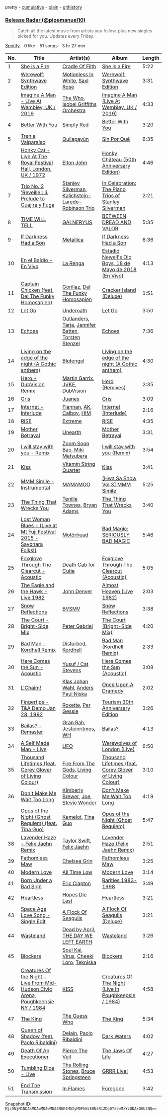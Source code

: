pretty - [cumulative](/playlists/cumulative/37i9dQZEVXbsnqEAM3EBaJ.md) - [plain](/playlists/plain/37i9dQZEVXbsnqEAM3EBaJ) - [githistory](https://github.githistory.xyz/mackorone/spotify-playlist-archive/blob/main/playlists/plain/37i9dQZEVXbsnqEAM3EBaJ)

### [Release Radar \(@pipemanuel10\)](https://open.spotify.com/playlist/37i9dQZEVXbsnqEAM3EBaJ)

> Catch all the latest music from artists you follow, plus new singles picked for you\. Updates every Friday.

[Spotify](https://open.spotify.com/user/spotify) - 0 like - 51 songs - 3 hr 27 min

| No. | Title | Artist(s) | Album | Length |
|---|---|---|---|---|
| 1 | [She is a Fire](https://open.spotify.com/track/4y1FN6vpHYUAaJVEOsgCHp) | [Cradle Of Filth](https://open.spotify.com/artist/0NTSMFFapnyZfvmCwzcYPd) | [She is a Fire](https://open.spotify.com/album/03xxDa7rJRB4fl7ZB2B5qg) | 5:22 |
| 2 | [Werewolf: Synthwave Edition](https://open.spotify.com/track/0D4v7cIYb2bIYKNG7BQtbW) | [Motionless In White](https://open.spotify.com/artist/6MwPCCR936cYfM1dLsGVnl), [Saxl Rose](https://open.spotify.com/artist/28VuUrhLvudCiA9zYn0FMq) | [Werewolf: Synthwave Edition](https://open.spotify.com/album/36KmpPLQT5kQ1BAOTtN6bF) | 3:31 |
| 3 | [Imagine A Man \- Live At Wembley, UK / 2019](https://open.spotify.com/track/34xjOrYGkcam4gzD3digQq) | [The Who](https://open.spotify.com/artist/67ea9eGLXYMsO2eYQRui3w), [Isobel Griffiths Orchestra](https://open.spotify.com/artist/0LI0zBCk7MqZmKDAsD2aDz) | [Imagine A Man \(Live At Wembley, UK / 2019\)](https://open.spotify.com/album/4czqeo8Tx9OGcVmfkbItyq) | 4:33 |
| 4 | [Better With You](https://open.spotify.com/track/2eIiQ5mf0EEYWSfN5Pzxki) | [Simply Red](https://open.spotify.com/artist/1fa0cOhromAZdq2xRA4vv8) | [Better With You](https://open.spotify.com/album/2hCIK1s0jAD2s9LBzXusT4) | 3:20 |
| 5 | [Tren a Valparaíso](https://open.spotify.com/track/509s2fi8JLsrUuhJvvTKtP) | [Quilapayún](https://open.spotify.com/artist/76sZcEL2ZXBTqNeFJAhlup) | [Sin Por Qué](https://open.spotify.com/album/58ifITpwXtUlM7oAuO1UEv) | 6:35 |
| 6 | [Honky Cat \- Live At The Royal Festival Hall, London, UK / 1972](https://open.spotify.com/track/5jJtVlOX4BHynkBDCZQtmT) | [Elton John](https://open.spotify.com/artist/3PhoLpVuITZKcymswpck5b) | [Honky Château \(50th Anniversary Edition\)](https://open.spotify.com/album/4jj4rsbpDz1AIiMRL6gkF8) | 4:46 |
| 7 | [Trio No\. 2 'Reveille': Ii\. Prelude to Guajira y Fuga](https://open.spotify.com/track/3qYo08xufG1Zf78XcDfaJ2) | [Stanley Silverman](https://open.spotify.com/artist/2TvPBulHtfwAkQUDyc7JQW), [Kalichstein\-Laredo\-Robinson Trio](https://open.spotify.com/artist/4aEnJ2zxUNxF08rZ1cvihy) | [In Celebration: The Piano Trios of Stanley Silverman](https://open.spotify.com/album/5EG7zLDM8bFjyvddqYMrqJ) | 2:21 |
| 8 | [TIME WILL TELL](https://open.spotify.com/track/0xAhhpHyHUs5FVP7Nd2P5k) | [GALNERYUS](https://open.spotify.com/artist/3BNDjSD67jJE4fhxX1b2OV) | [BETWEEN DREAD AND VALOR](https://open.spotify.com/album/3SmknD92qODVEs7owlhTgI) | 5:35 |
| 9 | [If Darkness Had a Son](https://open.spotify.com/track/1DrRFignz0xbQBSlBQrJL9) | [Metallica](https://open.spotify.com/artist/2ye2Wgw4gimLv2eAKyk1NB) | [If Darkness Had a Son](https://open.spotify.com/album/4InfBU6v65fzQM6vpSdDJf) | 6:36 |
| 10 | [En el Baldío \- En Vivo](https://open.spotify.com/track/1hNT1e0igCiprBrETIhd55) | [La Renga](https://open.spotify.com/artist/30fEdZPXgWfC4sNttcyB3C) | [Estadio Newell's Old Boys, 18 de Mayo de 2018 \(En Vivo\)](https://open.spotify.com/album/419PfoPpVGyQAKvsxBsqxb) | 4:13 |
| 11 | [Captain Chicken \(feat\. Del The Funky Homosapien\)](https://open.spotify.com/track/24LSAGp2LmT1Kd6y8PPFr2) | [Gorillaz](https://open.spotify.com/artist/3AA28KZvwAUcZuOKwyblJQ), [Del The Funky Homosapien](https://open.spotify.com/artist/0YsLR3SQd5QTXAhGIGX7cl) | [Cracker Island \(Deluxe\)](https://open.spotify.com/album/1aoWxOWHJNG1VPpJZwpYl2) | 1:51 |
| 12 | [Let Go](https://open.spotify.com/track/2iHdiDAIYBPOqnNxVrNBYO) | [Underoath](https://open.spotify.com/artist/3GzWhE2xadJiW8MqRKIVSK) | [Let Go](https://open.spotify.com/album/0rEiAGXHPJUbsNsKP9TfkH) | 3:50 |
| 13 | [Echoes](https://open.spotify.com/track/3Q4KhhkIjgRL3Jmh1uGx8B) | [Outlanders](https://open.spotify.com/artist/07BLxS6oBpkKubipZvuDTP), [Tarja](https://open.spotify.com/artist/5IRFMGI8aEtZdN07OYrBZc), [Jennifer Batten](https://open.spotify.com/artist/2do23WC80xqJDtFR2aZj0k), [Torsten Stenzel](https://open.spotify.com/artist/0wxa02PwiKJW3ZpzYHlCN2) | [Echoes](https://open.spotify.com/album/2WgxP9eeZLCyd4SPIntmOH) | 7:36 |
| 14 | [Living on the edge of the night \(A Gothic anthem\)](https://open.spotify.com/track/4GIXwwzePSz4qxaNQLCnu7) | [Blutengel](https://open.spotify.com/artist/2SRu9oxCg91Omb2yMFzttR) | [Living on the edge of the night \(A Gothic anthem\)](https://open.spotify.com/album/1gLDPYPJN6vlhjeTMPg1ZH) | 4:30 |
| 15 | [Hero \- DubVision Remix](https://open.spotify.com/track/5m2o06OAVtZ7cvjjrbK7nc) | [Martin Garrix](https://open.spotify.com/artist/60d24wfXkVzDSfLS6hyCjZ), [JVKE](https://open.spotify.com/artist/164Uj4eKjl6zTBKfJLFKKK), [DubVision](https://open.spotify.com/artist/3XINWZaloea97SIRiyTJxX) | [Hero \(Remixes\)](https://open.spotify.com/album/1fhOm2OomzqDn5iV4BgmWr) | 2:35 |
| 16 | [Gris](https://open.spotify.com/track/5mhBRIDs3aNvg4WZnhRMYy) | [Juanes](https://open.spotify.com/artist/0UWZUmn7sybxMCqrw9tGa7) | [Gris](https://open.spotify.com/album/4DNxSEEFQ0MdDb1vFZsdpG) | 3:09 |
| 17 | [Internet \- Interlude](https://open.spotify.com/track/5rGEEmYm3kiRcqT25J6OQK) | [Flannan](https://open.spotify.com/artist/506KEPl3u4syY6p2e3MyEJ), [AK](https://open.spotify.com/artist/7DICBAYiaIMh5MulqwCtET), [Calboy](https://open.spotify.com/artist/0HkcYmcjrBR3SCw9Ld5VZk), [HIM](https://open.spotify.com/artist/5t3ipwHfxFfyAiWCr1Zd46) | [Internet \(Interlude\)](https://open.spotify.com/album/5tUzZcgqafFeeej2q3g0Ch) | 2:16 |
| 18 | [RISE](https://open.spotify.com/track/76czruvGQUkQyBu5IwbOLx) | [Extreme](https://open.spotify.com/artist/6w7j5wQ5AI5OQYlcM15s2L) | [RISE](https://open.spotify.com/album/7EqVVPEGA3fpoLhNaafNaP) | 4:35 |
| 19 | [Mother Betrayal](https://open.spotify.com/track/7kwL7xDax2vDYpe8NRNOZ5) | [Unearth](https://open.spotify.com/artist/44wJRGNtWywCUJZug8FJg3) | [Mother Betrayal](https://open.spotify.com/album/2sQrmm5jNeVjLyVJ1F62R4) | 3:31 |
| 20 | [I will stay with you \- Remix](https://open.spotify.com/track/7tF1I4b85BUJw95HXuaoeY) | [Zoom Soon Bao](https://open.spotify.com/artist/0g498NHEmHYxVNgp1Qn7Ct), [Miki Matsubara](https://open.spotify.com/artist/4hUmsYcvD8C5zuVSP93jb1) | [I will stay with you \(Remix\)](https://open.spotify.com/album/4x6aCPamudQqKH31pwfFh2) | 3:54 |
| 21 | [Kiss](https://open.spotify.com/track/0aC3m5Y6lIfG1MqVzrQyme) | [Vitamin String Quartet](https://open.spotify.com/artist/6MERXsiRbur2oJZFgYRDKz) | [Kiss](https://open.spotify.com/album/1yVHHlAsAmcUmbf7MQAGQU) | 3:41 |
| 22 | [MMM Simile \- Instrumental](https://open.spotify.com/track/3TZ9ZqA9qfra8i63cpDQvZ) | [MAMAMOO](https://open.spotify.com/artist/0XATRDCYuuGhk0oE7C0o5G) | [\[Hwa Sa Show Vol.3\] MMM Simile](https://open.spotify.com/album/2xPznUnpJGiaIP1QrQnYAT) | 5:25 |
| 23 | [The Thing That Wrecks You](https://open.spotify.com/track/4ZT5geWeKg8Ar3IR2Gj22I) | [Tenille Townes](https://open.spotify.com/artist/3TyeX0lk4B7k56ukfzEE0z), [Bryan Adams](https://open.spotify.com/artist/3Z02hBLubJxuFJfhacLSDc) | [The Thing That Wrecks You](https://open.spotify.com/album/0WV6Fl639FaUQIJHTTjuOp) | 3:40 |
| 24 | [Lost Woman Blues \- \(Live at Mt Fuji Festival 2015 \- Sayonara Folks!\)](https://open.spotify.com/track/0cbjXXLwUlXGlXHU2rfaMh) | [Motörhead](https://open.spotify.com/artist/1DFr97A9HnbV3SKTJFu62M) | [Bad Magic: SERIOUSLY BAD MAGIC](https://open.spotify.com/album/51G3HGyXVig4jdC58PU8Ay) | 5:46 |
| 25 | [Foxglove Through The Clearcut \- Acoustic](https://open.spotify.com/track/4EfROdTKT8NTmJg8gxgXQi) | [Death Cab for Cutie](https://open.spotify.com/artist/0YrtvWJMgSdVrk3SfNjTbx) | [Foxglove Through The Clearcut \(Acoustic\)](https://open.spotify.com/album/1TUrfRrI0YybA6OKkZo6lB) | 5:05 |
| 26 | [The Eagle and the Hawk \- Live 1982](https://open.spotify.com/track/0rPNszLdKdVhmqiqyu46YB) | [John Denver](https://open.spotify.com/artist/7EK1bQADBoqbYXnT4Cqv9w) | [Almost Heaven \(Live 1982\)](https://open.spotify.com/album/6mRYJBKXgeJkNKH9IUz6eg) | 2:03 |
| 27 | [Snow Reflections](https://open.spotify.com/track/15Xw6TQs37F8E084TGJ5mJ) | [BVSMV](https://open.spotify.com/artist/7HWcg7goTzFVUBMnzDCYdF) | [Snow Reflections](https://open.spotify.com/album/7ApVylYJMd1Ze019eVI0ti) | 3:38 |
| 28 | [The Court \- Bright\-Side Mix](https://open.spotify.com/track/17IhZb4LMagwWtAEuzMs6y) | [Peter Gabriel](https://open.spotify.com/artist/7C4sUpWGlTy7IANjruj02I) | [The Court \(Bright\-Side Mix\)](https://open.spotify.com/album/5OtdpKy8Ck7tF7b3TdFNwP) | 4:20 |
| 29 | [Bad Man \- Kordhell Remix](https://open.spotify.com/track/3iebfHmYMs8dUcAC5qSQ8Y) | [Disturbed](https://open.spotify.com/artist/3TOqt5oJwL9BE2NG9MEwDa), [Kordhell](https://open.spotify.com/artist/2W6WP4pHQTFlbr2z9S4n54) | [Bad Man \(Kordhell Remix\)](https://open.spotify.com/album/5Wba2K5Jx1RopwbFp07GRE) | 2:33 |
| 30 | [Here Comes the Sun \- Acoustic](https://open.spotify.com/track/41cpdd5Hvy577Ta7HV8FuV) | [Yusuf / Cat Stevens](https://open.spotify.com/artist/08F3Y3SctIlsOEmKd6dnH8) | [Here Comes the Sun \(Acoustic\)](https://open.spotify.com/album/431eyjZ99xg2q86X3aQA7h) | 3:08 |
| 31 | [L'Chaim!](https://open.spotify.com/track/0ksVGwexpfFFXCGQcAEGda) | [Klas Johan Wahl](https://open.spotify.com/artist/74PUwAcMdO3wVdx10gmdB5), [Anders Paul Niska](https://open.spotify.com/artist/4SHiUAYQytdFCjR5j8t7fI) | [Once Upon A Dramedy](https://open.spotify.com/album/0CSqksehyVIMM7NFYhB5dG) | 2:02 |
| 32 | [Fingertips \- T&A Demo Jan 28, 1992](https://open.spotify.com/track/1epnNhPMyuzimH8cD906dp) | [Roxette](https://open.spotify.com/artist/2SHhfs4BiDxGQ3oxqf0UHY), [Per Gessle](https://open.spotify.com/artist/5pFJ8lLOUnyEaNrrf7D1KK) | [Tourism 30th Anniversary Edition](https://open.spotify.com/album/0bUxMVGLeC3putBWeTE6wr) | 3:26 |
| 33 | [Bailas? \- Remaster](https://open.spotify.com/track/6l5QAwyxEXMN2JbA66FIns) | [Gran Rah](https://open.spotify.com/artist/6JjrF0EnCW3Ylj9gj3FXWZ), [Jesteinritmos](https://open.spotify.com/artist/3ui11f5hyaFWgBjEkZxDak), [WH](https://open.spotify.com/artist/1hITVmmhaAwtRCQYsV6j77) | [Bailas?](https://open.spotify.com/album/0dovs8nhZj57dnRARTZdrQ) | 4:13 |
| 34 | [A Self Made Man \- Live](https://open.spotify.com/track/5kOZBQqbPEAMVGKbdfSbbs) | [UFO](https://open.spotify.com/artist/2Omy3P5hFZym7FKum1JA1s) | [Werewolves of London \(Live\)](https://open.spotify.com/album/0UWYYGAuvcWJSXlgBYtf7g) | 6:50 |
| 35 | [Thousand Lifetimes \(feat\. Corey Glover of Living Colour\)](https://open.spotify.com/track/0sRAH3UW1W7jUo3CZq0OAH) | [Fire From The Gods](https://open.spotify.com/artist/6yeRY2d7gubXoymv3DAYhS), [Living Colour](https://open.spotify.com/artist/6Uhp7WA6sjm5ZL6Xz561de) | [Thousand Lifetimes \(feat\. Corey Glover of Living Colour\)](https://open.spotify.com/album/2lYajN3YIVlefdcwxG4jV3) | 3:10 |
| 36 | [Don't Make Me Wait Too Long](https://open.spotify.com/track/15jvnkbAds2k7msv2gRYK1) | [Kimberly Brewer](https://open.spotify.com/artist/0WL3ADFHdk0RVJ9kCPTiMP), [Joe](https://open.spotify.com/artist/3zTOe1BtyTkwNvYZOxXktX), [Stevie Wonder](https://open.spotify.com/artist/7guDJrEfX3qb6FEbdPA5qi) | [Don't Make Me Wait Too Long](https://open.spotify.com/album/4bqDhi4PmYG9KdDH2vu3Hm) | 4:19 |
| 37 | [Opus of the Night \(Ghost Requiem\) \(feat\. Tina Guo\)](https://open.spotify.com/track/2qpr0TNvdI7mlL0RIkN2kp) | [Kamelot](https://open.spotify.com/artist/7gTbq5nTZGQIUgjEGXQpOS), [Tina Guo](https://open.spotify.com/artist/46T4yCHjQfVxokuATj1SiV) | [Opus of the Night \(Ghost Requiem\)](https://open.spotify.com/album/7bmG9sjiv1GXgwcbZMIQZe) | 5:47 |
| 38 | [Lavender Haze \- Felix Jaehn Remix](https://open.spotify.com/track/2M4tVhRXucLE9M3STv21Yi) | [Taylor Swift](https://open.spotify.com/artist/06HL4z0CvFAxyc27GXpf02), [Felix Jaehn](https://open.spotify.com/artist/4bL2B6hmLlMWnUEZnorEtG) | [Lavender Haze \(Felix Jaehn Remix\)](https://open.spotify.com/album/5h060Rb0cfAGuny0L51zqV) | 2:51 |
| 39 | [Fathomless Maw](https://open.spotify.com/track/3SSc3dcDRsvLuLYTSbyeYM) | [Chelsea Grin](https://open.spotify.com/artist/4UgQ3EFa8fEeaIEg54uV5b) | [Fathomless Maw](https://open.spotify.com/album/6RdK7lIglSnuA9xLqwTyMM) | 3:25 |
| 40 | [Modern Love](https://open.spotify.com/track/4Qjv4VFulw2xS9P5EVLvOp) | [All Time Low](https://open.spotify.com/artist/46gyXjRIvN1NL1eCB8GBxo) | [Modern Love](https://open.spotify.com/album/4q5GY0DRqSNEOb3n3JCigy) | 3:14 |
| 41 | [Born Under a Bad Sign](https://open.spotify.com/track/522tcgMzZbXPIgOXh8yLtr) | [Eric Clapton](https://open.spotify.com/artist/6PAt558ZEZl0DmdXlnjMgD) | [Rarities 1983\-1998](https://open.spotify.com/album/30D06gnDL2ybmtALWlXsHB) | 3:49 |
| 42 | [Heartless](https://open.spotify.com/track/5Ra4t07ltlVt3ik1Sd5JXf) | [Hopes Die Last](https://open.spotify.com/artist/7lDZOczH1YscXoadzACAil) | [Heartless](https://open.spotify.com/album/35DcoIYHyzvn3E4YTzR2A0) | 3:21 |
| 43 | [Space Age Love Song \- Single Edit](https://open.spotify.com/track/5UqeauynRpmSGVn3q9N9dq) | [A Flock Of Seagulls](https://open.spotify.com/artist/0uAjBatvB4ubpd4kCfjmNt) | [A Flock Of Seagulls \(Deluxe\)](https://open.spotify.com/album/4PBrFxguHrtne9aVbwWTh1) | 3:21 |
| 44 | [Wasteland](https://open.spotify.com/track/6o7hRe4cXjf4cAF1q41b1J) | [Dead by April](https://open.spotify.com/artist/2otRZcOVNcmdkZ5nEoogy6), [THE DAY WE LEFT EARTH](https://open.spotify.com/artist/7BmeO6vzKLEnURfmgd3VqL) | [Wasteland](https://open.spotify.com/album/2W4NkH2Npc7R15vaOVKve1) | 3:26 |
| 45 | [Blockers](https://open.spotify.com/track/0xp6R94IRbXSvx6zdYnNH8) | [Soul Kai](https://open.spotify.com/artist/2fcKnkoPGJ9UPvSnkUCVnN), [Virus](https://open.spotify.com/artist/0G7A5LzQAs2egiQl7hO5tV), [Cheeki Loro](https://open.spotify.com/artist/0tTL9SmFz0kQo2uZRcAHNN), [Tekniska](https://open.spotify.com/artist/0MCvZixYyAQm9WtJICxSar) | [Blockers](https://open.spotify.com/album/3SAMfYFNy5KdTxY75GWxFu) | 2:16 |
| 46 | [Creatures Of the Night \- Live From Mid\-Hudson Civic Arena, Poughkeepsie NY / 1984](https://open.spotify.com/track/72x1sWjZF7wGU72mT5iQ3E) | [KISS](https://open.spotify.com/artist/07XSN3sPlIlB2L2XNcTwJw) | [Creatures Of The Night \(Live In Poughkeepsie / 1984\)](https://open.spotify.com/album/4u7QDTMEeGqvyn1Y9OaG3F) | 4:58 |
| 47 | [The King](https://open.spotify.com/track/0Uz8mMqszbxBELP66p4s94) | [The Guess Who](https://open.spotify.com/artist/0cQuYRSzlItquYxsQKDvVc) | [The King](https://open.spotify.com/album/3mKSUd5qmhRQJJfteYYsj6) | 5:34 |
| 48 | [Queen of Shadow \(feat\. Paolo Ribaldini\)](https://open.spotify.com/track/17QLatTqOCxkoIGxdPWdkn) | [Delain](https://open.spotify.com/artist/6pIRdCtSE5hLFfIfcTAicI), [Paolo Ribaldini](https://open.spotify.com/artist/3iP3pQWA7YYgEltcPQ2OeN) | [Dark Waters](https://open.spotify.com/album/0aZuBf1mVMdYYZWRxBUZHs) | 4:02 |
| 49 | [Death Of An Executioner](https://open.spotify.com/track/3x8NQJlgdzI5aWMVkB3BIp) | [Pierce The Veil](https://open.spotify.com/artist/4iJLPqClelZOBCBifm8Fzv) | [The Jaws Of Life](https://open.spotify.com/album/5Am1LFOFRwS94TaVzrFQwZ) | 4:27 |
| 50 | [Tumbling Dice \- Live](https://open.spotify.com/track/4mn5riACKGOZbADntB95wE) | [The Rolling Stones](https://open.spotify.com/artist/22bE4uQ6baNwSHPVcDxLCe), [Bruce Springsteen](https://open.spotify.com/artist/3eqjTLE0HfPfh78zjh6TqT) | [GRRR Live!](https://open.spotify.com/album/1OMuyzglvKUYkeYUnQm9x2) | 4:53 |
| 51 | [End The Transmission](https://open.spotify.com/track/7icbQ9Y2IQbI8CgXQCzA8c) | [In Flames](https://open.spotify.com/artist/57ylwQTnFnIhJh4nu4rxCs) | [Foregone](https://open.spotify.com/album/1IqQ6UX3hzJLVXtRmui4w3) | 3:42 |

Snapshot ID: `Mjc5NjM1NDAsMDAwMDAwMDA3NGE4MGIyMDFkNzE0NzRiZDg0YzcwMzYzODAxOGU2NQ==`

